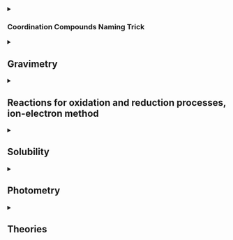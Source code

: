 

<details><summary><h3>Coordination Compounds Naming Trick</h3></summary>

Write the chemical formula of the coordination compound potassium dicyanoargentate (I), what is the coordination number? 



```Rules for naming the coordination compounds

Nomenclature for coordination compounds, while it may seem complex, can be broken down into a few simple rules. Here's a basic guide to naming coordination compounds:

1. **Cation First**:
   - Start with the name of the metal ion (the cation) at the center of the complex. This is usually the element from the transition metals.

2. **Anionic Ligands**:
   - Name the anionic ligands (molecules or ions that bind to the metal) next. Common examples include chloride (Cl-), sulfate (SO4^2-), and cyanide (CN-).

3. **Neutral Ligands**:
   - After the anionic ligands, name any neutral ligands (molecules like H2O, NH3, CO, etc.) in alphabetical order.

4. **Ligand Prefixes**:
   - Use prefixes like di- (for 2), tri- (for 3), tetra- (for 4), etc., to indicate the number of a particular ligand, e.g., tetraammine.

5. **Ligand Names**:
   - The ligands' names often end in "-o" when they are negatively charged and "-a" for neutral ligands. For example, chloride becomes chloro, and ammonia becomes ammine.

6. **Ligand Multiplicity**:
   - If a ligand appears multiple times, use prefixes like bis- (for 2), tris- (for 3), tetrakis- (for 4), etc., before the ligand name.

7. **Coordination Number**:
   - If the metal can have different oxidation states, indicate its charge in Roman numerals in parentheses. For example, if Fe in a complex has a +2 charge, you write iron(II).

8. **Overall Charge**:
   - Finish by indicating the overall charge of the complex. This can be found by summing the charges of the metal ion and the ligands.

9. **Square Brackets**:
   - Enclose the entire complex in square brackets, and include the charge of the complex as a superscript outside the bracket.

Here's an example:

Let's name the complex [Pt(NH3)4Cl2]Br2:

1. Start with the metal: platinum.
2. Then, name the anionic ligand: chloride.
3. Followed by the neutral ligand: ammonia.
4. Use prefixes to indicate the number of ligands: tetraammine, dichloro.
5. Combine it all: tetraammine dichloroplatinum.
6. Add the charge of the complex: tetraammine dichloroplatinum(IV).
7. Finally, indicate the counterion outside the square brackets: tetraammine dichloroplatinum(IV) bromide.

That's a simplified guide to naming coordination compounds. Keep in mind that this is a basic overview, and there are more complex rules and exceptions in the IUPAC (International Union of Pure and Applied Chemistry) nomenclature system for coordination compounds, especially for cases involving different coordination isomers and structural isomers.

```



examples: 

```examples


[Co(NH3)6]Cl2

<img width="629" alt="Screenshot 2023-10-23 at 19 11 08" src="https://github.com/pe1l1nl1/23007/assets/19546253/bdd7770f-6267-4f7f-ada7-112db04e5f0c">

Co (NH3)6 2+  + 2 Cl-

Hexa ammine cobalt (II) chloride

```

[Co(NH3)5 Cl] Cl2

penta ammine chlorido cobalt (III) chloride

Co + 5NH3 + 3Cl = 0
x + 5(0) + 3(-1) = 0
x -3 = 0
x = 3, therefore Co3+

start from the complex ion first from [] brackets
penta ammine chloro cobalt [oxidation state 3] chloride

[Co(H2O)6] Br3

Co + 6(h2O) + 3(Br) = 0
x + 0 + (-3) = 0
x = 3

Co= 3

hexa aqua cobalt (III) bromide


K3Fe (CN)6 
K3 = cation 
Anion = Fe(CN)6

3K + Fe + 6 CN = 0 
3(1) + Fe + 6 (-1) = 0 
3 + Fe -6 = 0 
Fe= +3 

K3 = potassium 
Fe(CN)6 = Hexa cyanoferrate (III) 

Potassium Hexa Cyanoferrate  (III) 

K3[CoF6]

K3 = +1 
Co = +3 
F = -6 
Potassium HexaFluoroCobaltate (III) 

Na4 [PtCl6]
4+, Pt= +2, -6 

Sodium hexachloroplatinate (II) 

Cu -> cuprate 
Sn -> stannate
Pb -> plumbate 
Au -> aurate 
Ag -> argentate

 
</details>
<details><summary><h2>Gravimetry</h2></summary>

Aluminium content is an alloy that was determined gravimetrically, an alloy sample of 0.8755g was chemically treated and 0.2389g of aluminium oxide was obtained. Calculate the mass and weight fraction of aluminium in the alloy sample.
</details>
<details><summary><h2> Reactions for oxidation and reduction processes, ion-electron method</h2></summary></summary>

  1. Write the reactions for oxidation and reduction processes happening at the cathode and anode for electrolysis of aqueous CaCl2 solution.
  1. Finish the redox equation for oxidation using ion-electron method
</details>
<details><summary><h2>Solubility</h2></summary>
Calculate the numerical value of calcium fluoride solubility product constant K if 8.4mg of CaF2 can dissolve in 500 mL of water. 
</details>

<details><summary><h2>Photometry</h2></summary>
Guanosine is an organic compound that can be determined photometrically by measuring light absorption in the UV region at 275mn, the molar absorption coefficient value of its solution is e= 8400 L/(mol*cm), when measuring the absorption in a 10mm cuvette, it is 0,700. Calculate the molar concentration of the guanosine solution, what will the absorption of the solution be if the cuvette is 0.5cm? 

</details>

<details><summary><h2>Theories</h2></summary>

**Compare electrolysis and galvanic cell:**

```text
Electrolysis and a galvanic cell (also known as a voltaic cell) are two different processes involving electrochemical reactions. They both involve the movement of electrons and ions, but they serve distinct purposes and operate in opposite ways. Here's a comparison of the two:

1. Purpose:

- Electrolysis: Electrolysis is used to drive a non-spontaneous chemical reaction by applying an external electrical current. It is commonly used to separate compounds, plate metals, or produce specific chemical products. For example, it's used in the electrolysis of water to produce hydrogen and oxygen gas or in electroplating processes.

- Galvanic Cell: A galvanic cell is designed to generate electrical energy from a spontaneous chemical reaction. It converts chemical energy into electrical energy. Galvanic cells are used in batteries and power sources like the ones found in everyday devices.

2. Reaction Direction:

- Electrolysis: Electrolysis forces a non-spontaneous redox reaction to occur by applying an external voltage greater than the cell potential. This means it drives a chemical reaction in a direction that would not naturally occur.

- Galvanic Cell: A galvanic cell operates in a spontaneous redox reaction, meaning the chemical reaction occurs naturally and produces an electric current as a result of the electron flow from the anode to the cathode.

3. Anode and Cathode:

- Electrolysis: In electrolysis, the anode is the electrode where oxidation (loss of electrons) occurs, and the cathode is the electrode where reduction (gain of electrons) occurs. This allows the movement of ions towards their respective electrodes.

- Galvanic Cell: In a galvanic cell, the anode is where oxidation occurs, and the cathode is where reduction occurs as well. The flow of electrons and ions in a galvanic cell generates electrical energy.

4. Energy Flow:

- Electrolysis: Electrical energy is consumed during electrolysis to drive the non-spontaneous reaction.

- Galvanic Cell: Electrical energy is produced as a result of the spontaneous chemical reaction in a galvanic cell.

5. Examples:

- Electrolysis: Electrolysis is commonly used in applications like electroplating, water splitting, and the production of certain chemicals.

- Galvanic Cell: Galvanic cells are used in everyday batteries, such as alkaline batteries, lithium-ion batteries, and lead-acid batteries.

In summary, the key difference between electrolysis and a galvanic cell is their purpose and the direction of the electrochemical reaction. Electrolysis is used to drive non-spontaneous reactions for various purposes, while a galvanic cell generates electrical energy from spontaneous chemical reactions.

```


</details> 
